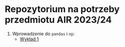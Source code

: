 # Repozytorium na potrzeby przedmiotu AIR 2023/24

1. Wprowadzenie do `pandas` i `np`:
    + [Wykład 1](notebooks/1_wprowadzenie.ipynb)
